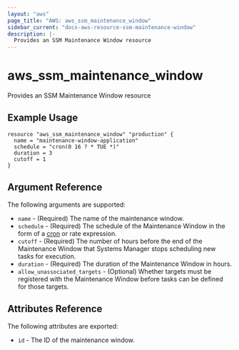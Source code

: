 ```yaml
---
layout: "aws"
page_title: "AWS: aws_ssm_maintenance_window"
sidebar_current: "docs-aws-resource-ssm-maintenance-window"
description: |-
  Provides an SSM Maintenance Window resource
---
```


# aws_ssm_maintenance_window

Provides an SSM Maintenance Window resource

## Example Usage

```hcl
resource "aws_ssm_maintenance_window" "production" {
  name = "maintenance-window-application"
  schedule = "cron(0 16 ? * TUE *)"
  duration = 3
  cutoff = 1
}
```

## Argument Reference

The following arguments are supported:

* `name` - (Required) The name of the maintenance window.
* `schedule` - (Required) The schedule of the Maintenance Window in the form of a [cron](https://docs.aws.amazon.com/systems-manager/latest/userguide/sysman-maintenance-cron.html) or rate expression.
* `cutoff` - (Required) The number of hours before the end of the Maintenance Window that Systems Manager stops scheduling new tasks for execution.
* `duration` - (Required) The duration of the Maintenance Window in hours.
* `allow_unassociated_targets` - (Optional) Whether targets must be registered with the Maintenance Window before tasks can be defined for those targets.

## Attributes Reference

The following attributes are exported:

* `id` - The ID of the maintenance window.
